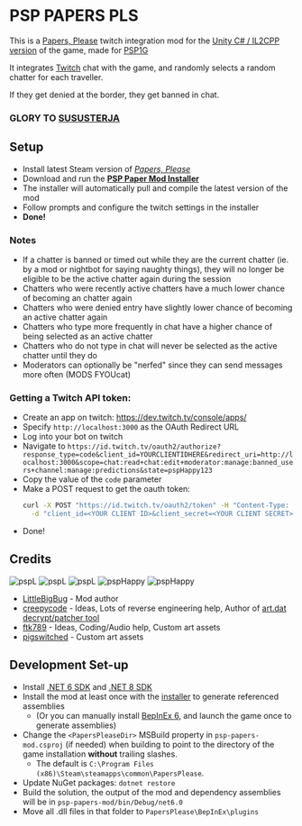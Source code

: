 # PSP PAPERS PLS

This is a [Papers, Please](https://papersplea.se/) twitch integration mod for the
[Unity C# / IL2CPP version](https://store.steampowered.com/news/app/239030/view/3651894293966905793)
of the game, made for [PSP1G](https://www.twitch.tv/psp1g) 

It integrates [Twitch](https://twitch.tv) chat with the game, and randomly selects a random chatter for each traveller.

If they get denied at the border, they get banned in chat.

### GLORY TO [SUSUSTERJA](https://sususterja.org)

## Setup

- Install latest Steam version of [_Papers, Please_](https://store.steampowered.com/app/239030/Papers_Please/)
- Download and run the [**PSP Paper Mod Installer**](https://github.com/psp1g/papers/releases)
- The installer will automatically pull and compile the latest version of the mod
- Follow prompts and configure the twitch settings in the installer
- **Done!**

### Notes

- If a chatter is banned or timed out while they are the current chatter (ie. by a mod or nightbot for saying naughty things),
they will no longer be eligible to be the active chatter again during the session
- Chatters who were recently active chatters have a much lower chance of becoming an chatter again
- Chatters who were denied entry have slightly lower chance of becoming an active chatter again
- Chatters who type more frequently in chat have a higher chance of being selected as an active chatter
- Chatters who do not type in chat will never be selected as the active chatter until they do
- Moderators can optionally be "nerfed" since they can send messages more often (MODS FYOUcat)

### Getting a Twitch API token:

- Create an app on twitch: https://dev.twitch.tv/console/apps/
- Specify `http://localhost:3000` as the OAuth Redirect URL
- Log into your bot on twitch
- Navigate to `https://id.twitch.tv/oauth2/authorize?response_type=code&client_id=YOURCLIENTIDHERE&redirect_uri=http://localhost:3000&scope=chat:read+chat:edit+moderator:manage:banned_users+channel:manage:predictions&state=pspHappy123`
- Copy the value of the `code` parameter
- Make a POST request to get the oauth token:
  ```sh
  curl -X POST "https://id.twitch.tv/oauth2/token" -H "Content-Type: application/x-www-form-urlencoded" \
    -d "client_id=<YOUR CLIENT ID>&client_secret=<YOUR CLIENT SECRET>&code=<CODE FROM PREV STEP>&grant_type=authorization_code&redirect_uri=http://localhost:3000"
  ```
- Done!

## Credits

![pspL](https://static-cdn.jtvnw.net/emoticons/v2/emotesv2_b04ede1f936346c18d0338e840af1a35/default/dark/1.0)
![pspL](https://static-cdn.jtvnw.net/emoticons/v2/emotesv2_b04ede1f936346c18d0338e840af1a35/default/dark/1.0)
![pspL](https://static-cdn.jtvnw.net/emoticons/v2/emotesv2_b04ede1f936346c18d0338e840af1a35/default/dark/1.0)
![pspHappy](https://static-cdn.jtvnw.net/emoticons/v2/emotesv2_426169649bee4355944f946c1d27ea4e/default/dark/1.0)
![pspHappy](https://static-cdn.jtvnw.net/emoticons/v2/emotesv2_426169649bee4355944f946c1d27ea4e/default/dark/1.0)

- [LittleBigBug](https://github.com/LittleBigBug) - Mod author
- [creepycode](https://github.com/ByteZ1337) - Ideas, Lots of reverse engineering help, Author of [art.dat decrypt/patcher tool](https://github.com/psp1g/papers-tools-rs)
- [ftk789](https://twitch.tv/ftk789) - Ideas, Coding/Audio help, Custom art assets
- [pigswitched](https://twitch.tv/pigswitched) - Custom art assets

## Development Set-up

- Install [.NET 6 SDK](https://dotnet.microsoft.com/en-us/download/dotnet/6.0) and [.NET 8 SDK](https://dotnet.microsoft.com/en-us/download/dotnet/8.0)
- Install the mod at least once with the [installer](https://github.com/psp1g/papers/releases) to generate referenced assemblies
  - (Or you can manually install [BepInEx 6](https://builds.bepinex.dev/projects/bepinex_be), and launch the game once to generate assemblies)
- Change the `<PapersPleaseDir>` MSBuild property in `psp-papers-mod.csproj` (if needed) when building to point to the directory of the game
installation **without** trailing slashes.
  - The default is `C:\Program Files (x86)\Steam\steamapps\common\PapersPlease`.
- Update NuGet packages: `dotnet restore`
- Build the solution, the output of the mod and dependency assemblies will be in `psp-papers-mod/bin/Debug/net6.0`
- Move all .dll files in that folder to `PapersPlease\BepInEx\plugins`